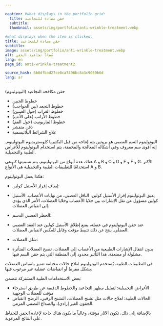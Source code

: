 ```yaml
---

caption: #what displays in the portfolio grid:
  title: حقن مضادة للتجاعيد
  subtitle: 
  thumbnail: assets/img/portfolio/anti-wrinkle-treatment.webp
  
#what displays when the item is clicked:
title: حقن مضادة للتجاعيد
subtitle: 
image: assets/img/portfolio/anti-wrinkle-treatment.webp
alt: مُضادّ تجاعيد الحقن
lang: en
page_id: anti-wrinkle-treatment2

source_hash: 6b0dfbad27ce8ca7496bc8a3c9059b6d
lang: ar
---
```

حقن مكافحة التجاعيد (البوتولينوم)
- خطوط الجبين
- خطوط التجعد (بين الحواجب)
- خطوط الغراب (حول العينين)
- خطوط الأرانب (على الأنف)
- خطوط الماريونيت (حول الفم)
- ذقن متقشر
- علاج الشرائط البلاتيسمية

البوتولينوم السم العصبي هو بروتين يتم إنتاجه من قبل البكتيريا كلوستريديوم البوتولينوم. إنه أقوى سم معروف وفي أشكاله المعالجة والمخففة، يتم استخدام البوتولينوم للأغراض الطبية والتجميلية.

هناك عدة أنواع من البوتولينوم، يتم تسميتها كنوعي A و B و C و D و E و F و G. الأكثر استخدامًا للتطبيقات الطبية والتجميلية هي الأنواع A و B.

هكذا يعمل البوتولينوم:
- إيقاف إفراز الأستيل كولين:
-	يعيق البوتولينوم إفراز الأستيل كولين، الناقل العصبي، من نهايات الأعصاب. الأستيل كولين مسؤول عن نقل الإشارات بين خلايا الأعصاب وخلايا العضلات، الأمر الذي يؤدي إلى انقباض العضلات.

- الحظر العصبي الدسم:
-	عند حقن البوتولينوم في عضلة، يمنع إطلاق الأستيل كولين عند العقد العصبي العضلي. ينتج عن ذلك تثبيط مؤقت وقابل للعكس لانقباض العضلات.

- شلل العضلات:
-	بدون انتقال الإشارات الطبيعية من الأعصاب إلى العضلات، تصبح العضلات المتأثرة مشلولة أو مضعفة. هذا التأثير محدود إلى المنطقة التي يتم حقن السم فيها.

في التطبيقات الطبية، يُستخدم البوتولينوم لعلاج حالات مختلفة تتميز بانقباض العضلات بشكل مفرط أو انقباضات عضلية غير مرغوب فيها.

بعض الاستخدامات الطبية المشتركة تتضمن:
- الأغراض التجميلية: لتقليل مظهر التجاعيد والخطوط الدقيقة عن طريق استرخاء مؤقت للعضلات الوجهية
- الحالات الطبية: لعلاج حالات مثل تشنج العضلات، التشنج الرقبي، الرضح (انقباض الجفون الغير إرادي)، والصداع النصفي المزمن.

بالإضافة إلى ذلك، تكون الآثار مؤقتة، وغالباً ما يكون هناك حاجة لإعادة الحقن للحفاظ على النتائج المرغوبة.